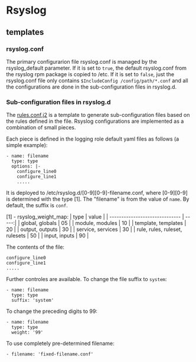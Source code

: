 # Rsyslog

## templates

### rsyslog.conf

The primary configurarion file rsyslog.conf is managed by the rsyslog_default parameter.
If it is set to `true`, the default rsyslog.conf from the rsyslog rpm package is copied to /etc.
If it is set to `false`, just the rsyslog.conf file only contains `$IncludeConfig /config/path/*.conf`
and all the configurations are done in the sub-configuration files in rsyslog.d.

### Sub-configuration files in rsyslog.d

The [rules.conf.j2](../roles/rsyslog/templates/etc/rsyslog.d/rules.conf.j2) is a template to generate
sub-configuration files based on the rules defined in the file.  Rsyslog configurations are implemented
as a combination of small pieces.

Each piece is defined in the logging role default yaml files as follows (a simple example):
```
- name: filename
  type: type
  options: |-
    configure_line0
    configure_line1
    .....
```

It is deployed to /etc/rsyslog.d/[0-9][0-9]-filename.conf, where [0-9][0-9] is determined with the type [1].  The "filename" is from the value of `name`.  By default, the suffix is `conf`.

[1] - rsyslog_weight_map:
| type                           | value |
| ------------------------------ | -----:|
| global, globals                | 05    |
| module, modules                | 10    |
| template, templates            | 20    |
| output, outputs                | 30    |
| service, services              | 30    |
| rule, rules, ruleset, rulesets | 50    |
| input, inputs                  | 90    |

The contents of the file:
```
configure_line0
configure_line1
.....
```

Further controles are available.
To change the file suffix to `system`:
```
- name: filename
  type: type
  suffix: 'system'
```
To change the preceding digits to 99:
```
- name: filename
  type: type
  weight: '99'
```
To use completely pre-determined filename:
```
- filename: 'fixed-filename.conf'
```
